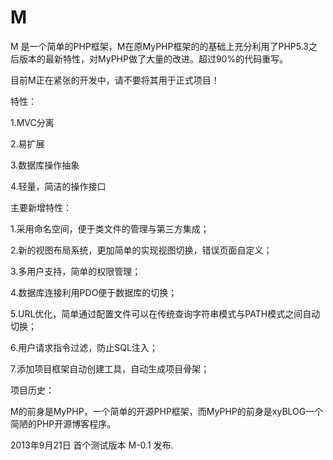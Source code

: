 M
=

M 是一个简单的PHP框架，M在原MyPHP框架的的基础上充分利用了PHP5.3之后版本的最新特性，对MyPHP做了大量的改进。超过90%的代码重写。

目前M正在紧张的开发中，请不要将其用于正式项目！


特性：

1.MVC分离

2.易扩展

3.数据库操作抽象

4.轻量，简洁的操作接口


主要新增特性：

1.采用命名空间，便于类文件的管理与第三方集成；

2.新的视图布局系统，更加简单的实现视图切换，错误页面自定义；

3.多用户支持，简单的权限管理；

4.数据库连接利用PDO便于数据库的切换；

5.URL优化，简单通过配置文件可以在传统查询字符串模式与PATH模式之间自动切换；

6.用户请求指令过滤，防止SQL注入；

7.添加项目框架自动创建工具，自动生成项目骨架；


项目历史：

M的前身是MyPHP，一个简单的开源PHP框架，而MyPHP的前身是xyBLOG一个简陋的PHP开源博客程序。

2013年9月21日 首个测试版本 M-0.1 发布.